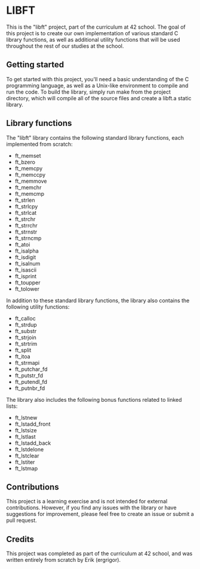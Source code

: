 <h1>LIBFT</h1>
  <p>This is the "libft" project, part of the curriculum at 42 school. The goal of this project is to create our own implementation of various standard C library functions, as well as additional utility functions that will be used throughout the rest of our studies at the school.</p>

  <h2>Getting started</h2>
  <p>To get started with this project, you'll need a basic understanding of the C programming language, as well as a Unix-like environment to compile and run the code. To build the library, simply run make from the project directory, which will compile all of the source files and create a libft.a static library.</p>

  <h2>Library functions</h2>
  <p>The "libft" library contains the following standard library functions, each implemented from scratch:</p>
  <ul>
    <li>ft_memset</li>
    <li>ft_bzero</li>
    <li>ft_memcpy</li>
    <li>ft_memccpy</li>
    <li>ft_memmove</li>
    <li>ft_memchr</li>
    <li>ft_memcmp</li>
    <li>ft_strlen</li>
    <li>ft_strlcpy</li>
    <li>ft_strlcat</li>
    <li>ft_strchr</li>
    <li>ft_strrchr</li>
    <li>ft_strnstr</li>
    <li>ft_strncmp</li>
    <li>ft_atoi</li>
    <li>ft_isalpha</li>
    <li>ft_isdigit</li>
    <li>ft_isalnum</li>
    <li>ft_isascii</li>
    <li>ft_isprint</li>
    <li>ft_toupper</li>
    <li>ft_tolower</li>
  </ul>

  <p>In addition to these standard library functions, the library also contains the following utility functions:</p>
  <ul>
    <li>ft_calloc</li>
    <li>ft_strdup</li>
    <li>ft_substr</li>
    <li>ft_strjoin</li>
    <li>ft_strtrim</li>
    <li>ft_split</li>
    <li>ft_itoa</li>
    <li>ft_strmapi</li>
    <li>ft_putchar_fd</li>
    <li>ft_putstr_fd</li>
    <li>ft_putendl_fd</li>
    <li>ft_putnbr_fd</li>
  </ul>

  <p>The library also includes the following bonus functions related to linked lists:</p>
  <ul>
    <li>ft_lstnew</li>
    <li>ft_lstadd_front</li>
    <li>ft_lstsize</li>
    <li>ft_lstlast</li>
    <li>ft_lstadd_back</li>
    <li>ft_lstdelone</li>
    <li>ft_lstclear</li>
    <li>ft_lstiter</li>
    <li>ft_lstmap</li>
  </ul>
  <h2>Contributions</h2>
  <p>This project is a learning exercise and is not intended for external contributions. However, if you find any issues with the library or have suggestions for improvement, please feel free to create an issue or submit a pull request.</p>
  <h2>Credits</h2>
<p>This project was completed as part of the curriculum at 42 school, and was written entirely from scratch by Erik (ergrigor).</p>
